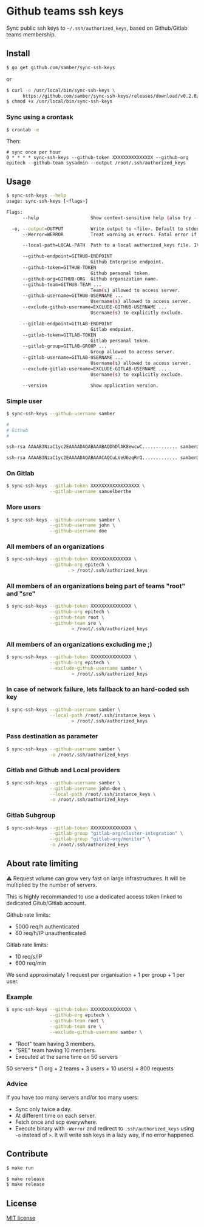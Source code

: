 # Github teams ssh keys

Sync public ssh keys to `~/.ssh/authorized_keys`, based on Github/Gitlab teams membership.

## Install

```bash
$ go get github.com/samber/sync-ssh-keys
```

or

```bash
$ curl -o /usr/local/bin/sync-ssh-keys \
      https://github.com/samber/sync-ssh-keys/releases/download/v0.2.0/sync-ssh-keys_v0.3.0_linux-amd64
$ chmod +x /usr/local/bin/sync-ssh-keys
```

### Sync using a crontask

```bash
$ crontab -e
```

Then:

```
# sync once per hour
0 * * * * sync-ssh-keys --github-token XXXXXXXXXXXXXXX --github-org epitech --github-team sysadmin --output /root/.ssh/authorized_keys
```

## Usage

```bash
$ sync-ssh-keys --help
usage: sync-ssh-keys [<flags>]

Flags:
      --help                   Show context-sensitive help (also try --help-long and --help-man).

  -o, --output=OUTPUT          Write output to <file>. Default to stdout
      --Werror=WERROR          Treat warning as errors. Fatal error if organization, team or user does not exist.

      --local-path=LOCAL-PATH  Path to a local authorized_keys file. It can be useful in case of network failure ;)

      --github-endpoint=GITHUB-ENDPOINT
                               Github Enterprise endpoint.
      --github-token=GITHUB-TOKEN
                               Github personal token.
      --github-org=GITHUB-ORG  Github organization name.
      --github-team=GITHUB-TEAM ...
                               Team(s) allowed to access server.
      --github-username=GITHUB-USERNAME ...
                               Username(s) allowed to access server.
      --exclude-github-username=EXCLUDE-GITHUB-USERNAME ...
                               Username(s) to explicitly exclude.

      --gitlab-endpoint=GITLAB-ENDPOINT
                               Gitlab endpoint.
      --gitlab-token=GITLAB-TOKEN
                               Gitlab personal token.
      --gitlab-group=GITLAB-GROUP ...
                               Group allowed to access server.
      --gitlab-username=GITLAB-USERNAME ...
                               Username(s) allowed to access server.
      --exclude-gitlab-username=EXCLUDE-GITLAB-USERNAME ...
                               Username(s) to explicitly exclude.

      --version                Show application version.

```

### Simple user

```bash
$ sync-ssh-keys --github-username samber

#
# Github
#

ssh-rsa AAAAB3NzaC1yc2EAAAADAQABAAABAQDhDlAK8ewcwC............. samber@github

ssh-rsa AAAAB3NzaC1yc2EAAAADAQABAAACAQCuLVeU6zqRrQ............. samber@github
```

### On Gitlab

```bash
$ sync-ssh-keys --gitlab-token XXXXXXXXXXXXXXXXXX \
                --gitlab-username samuelberthe
```

### More users

```bash
$ sync-ssh-keys --github-username samber \
                --github-username john \
                --github-username doe
```

### All members of an organizations

```bash
$ sync-ssh-keys --github-token XXXXXXXXXXXXXXX \
                --github-org epitech \
                        > /root/.ssh/authorized_keys
```

### All members of an organizations being part of teams "root" and "sre"

```bash
$ sync-ssh-keys --github-token XXXXXXXXXXXXXXX \
                --github-org epitech \
                --github-team root \
                --github-team sre \
                        > /root/.ssh/authorized_keys
```

### All members of an organizations excluding me ;)

```bash
$ sync-ssh-keys --github-token XXXXXXXXXXXXXXX \
                --github-org epitech \
                --exclude-github-username samber \
                        > /root/.ssh/authorized_keys
```

### In case of network failure, lets fallback to an hard-coded ssh key

```bash
$ sync-ssh-keys --github-username samber \
                --local-path /root/.ssh/instance_keys \
                        > /root/.ssh/authorized_keys
```

### Pass destination as parameter

```bash
$ sync-ssh-keys --github-username samber \
                -o /root/.ssh/authorized_keys
```

### Gitlab and Github and Local providers

```bash
$ sync-ssh-keys --github-username samber \
                --gitlab-username john-doe \
                --local-path /root/.ssh/instance_keys \
                -o /root/.ssh/authorized_keys
```

### Gitlab Subgroup

```bash
$ sync-ssh-keys --gitlab-token XXXXXXXXXXXXXXX \
                --gitlab-group "gitlab-org/cluster-integration" \
                --gitlab-group "gitlab-org/monitor" \
                -o /root/.ssh/authorized_keys
```

## About rate limiting

⚠️ Request volume can grow very fast on large infrastructures. It will be multiplied by the number of servers.

This is highly recommanded to use a dedicated access token linked to dedicated Gitub/Gitlab account.

Github rate limits:
- 5000 req/h authenticated
- 60 req/h/IP unauthenticated

Gitlab rate limits:
- 10 req/s/IP
- 600 req/min

We send approximataly 1 request per organisation + 1 per group + 1 per user.

### Example

```bash
$ sync-ssh-keys --github-token XXXXXXXXXXXXXXX \
                --github-org epitech \
                --github-team root \
                --github-team sre \
                --exclude-github-username samber \
```

- "Root" team having 3 members.
- "SRE" team having 10 members.
- Executed at the same time on 50 servers

50 servers * (1 org + 2 teams + 3 users + 10 users) = 800 requests

### Advice

If you have too many servers and/or too many users:

- Sync only twice a day.
- At different time on each server.
- Fetch once and scp everywhere.
- Execute binary with `-Werror` and redirect to `.ssh/authorized_keys` using `-o` instead of `>`. It will write ssh keys in a lazy way, if no error happened.

## Contribute

```bash
$ make run
```

```bash
$ make release
$ make release
```

## License

[MIT license](./LICENSE)
